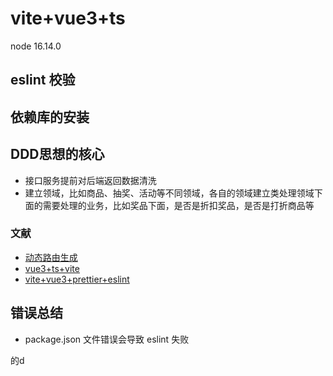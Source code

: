 # vite+vue3+ts

node 16.14.0

## eslint 校验

## 依赖库的安装
## DDD思想的核心
- 接口服务提前对后端返回数据清洗
- 建立领域，比如商品、抽奖、活动等不同领域，各自的领域建立类处理领域下面的需要处理的业务，比如奖品下面，是否是折扣奖品，是否是打折商品等
### 文献

- [动态路由生成](https://www.jianshu.com/p/1dfcc790c637)
- [vue3+ts+vite](https://blog.csdn.net/qq_17335549/article/details/128480583)
- [vite+vue3+prettier+eslint](https://juejin.cn/post/7222460499493584955)

## 错误总结

- package.json 文件错误会导致 eslint 失败

的d